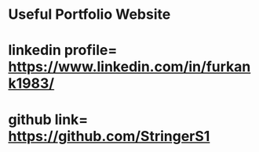 # Useful Portfolio Website

# linkedin profile= https://www.linkedin.com/in/furkank1983/
# github link= https://github.com/StringerS1
